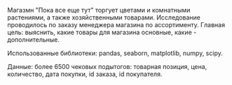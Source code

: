 Магазмн "Пока все еще тут" торгует цветами и комнатными растениями, а также хозяйственными товарами. Исследование проводилось по заказу менеджера магазина по ассортименту. Главная цель: выяснить, какие товары для магазина основные, какие - дополнительные.

Использованные библиотеки: pandas, seaborn, matplotlib, numpy, scipy.

Данные: более 6500 чековых подытогов: товарная позиция, цена, количество, дата покупки, id заказа, id покупателя.
